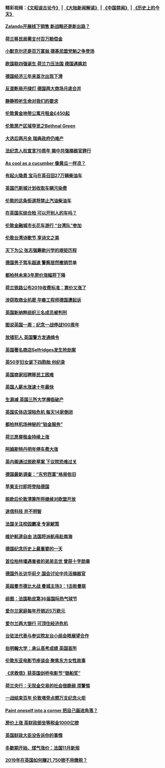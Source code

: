 #### 精彩视频：[《文昭谈古论今》](https://github.com/gfw-breaker/wenzhao/blob/master/README.md?t=11211535) | [《大陆新闻解读》](https://github.com/gfw-breaker/ntdtv-comedy/blob/master/README.md?t=11211535) | [《中国禁闻》](https://github.com/gfw-breaker/ntdtv-news/blob/master/README.md?t=11211535) | [《历史上的今天》](https://github.com/gfw-breaker/today-in-history/blob/master/README.md?t=11211535) 

#### [Zalando开展线下销售 新战略还是新出路？](../pages/nsc974/n10866031.md?t=11211535) 

#### [荷兰移民局需支付百万赔偿金](../pages/nsc974/n10865847.md?t=11211535) 

#### [小默克尔还是百万富翁 德基民盟党魁之争登场](../pages/nsc974/n10865739.md?t=11211535) 

#### [欧国联四强诞生 荷兰力压法国 德国遇尴尬](../pages/nsc974/n10865510.md?t=11211535) 

#### [德国经济三年来首次出现下滑](../pages/nsc974/n10864011.md?t=11211535) 

#### [反垄断局开绿灯 德国两大商场月底合并](../pages/nsc974/n10864060.md?t=11211535) 

#### [静静聆听生命对我们的要求](../pages/nsc974/n10863738.md?t=11211535) 

#### [伦敦黄金地带公寓月租金£450起](../pages/nsc974/n10861788.md?t=11211535) 

#### [伦敦房产区域导览之Bethnal Green](../pages/nsc974/n10862184.md?t=11211535) 

#### [大选后两月余 瑞典政府仍难产](../pages/nsc974/n10861579.md?t=11211535) 

#### [法纪念人权宣言70周年 揭中共强摘器官罪行](../pages/nsc974/n10860106.md?t=11211535) 

#### [As cool as a cucumber 像黄瓜一样凉？](../pages/nsc974/n10859489.md?t=11211535) 

#### [有起火隐患 宝马在英召回27万辆柴油车](../pages/nsc974/n10859484.md?t=11211535) 

#### [英国巴斯城计划收取车辆污染费](../pages/nsc974/n10859479.md?t=11211535) 

#### [伦敦的这条街道将禁止汽油柴油车](../pages/nsc974/n10859470.md?t=11211535) 

#### [在英国买综合险 可以开别人的车吗？](../pages/nsc974/n10859464.md?t=11211535) 

#### [伦敦金融城市长花车游行 “台湾队”参加](../pages/nsc974/n10858774.md?t=11211535) 

#### [伦敦台湾诗歌节 享诗文之美](../pages/nsc974/n10858757.md?t=11211535) 

#### [天下为公 张志强筹款兴学的艰钜历程](../pages/nsc974/n10858732.md?t=11211535) 

#### [德国男子驾车超速 警察居然撤销罚单](../pages/nsc974/n10856259.md?t=11211535) 

#### [都柏林未来3年房价涨幅将下降](../pages/nsc974/n10856230.md?t=11211535) 

#### [荷兰铁路公布2019收费标准：票价又涨了](../pages/nsc974/n10856218.md?t=11211535) 

#### [涉窃取商业机密 华裔工程师德国遭起诉](../pages/nsc974/n10854819.md?t=11211535) 

#### [英国新纳粹组织三名成员被判刑](../pages/nsc974/n10854209.md?t=11211535) 

#### [图说英国一周：纪念一战停战100周年](../pages/nsc974/n10854258.md?t=11211535) 

#### [放错犯人 英国警方发通缉令](../pages/nsc974/n10854253.md?t=11211535) 

#### [英国著名商店Selfridges发生抢劫案](../pages/nsc974/n10854242.md?t=11211535) 

#### [英50岁妇女诞下四胞胎 创纪录](../pages/nsc974/n10854237.md?t=11211535) 

#### [英国商家招聘移民工困难](../pages/nsc974/n10854233.md?t=11211535) 

#### [英国人薪水涨速十年最快](../pages/nsc974/n10854228.md?t=11211535) 

#### [生源减 英国三所大学濒临破产](../pages/nsc974/n10854219.md?t=11211535) 

#### [英国实体店深陷危机 每天14家倒闭](../pages/nsc974/n10854195.md?t=11211535) 

#### [都柏林机场神秘的“铂金服务”](../pages/nsc974/n10853840.md?t=11211535) 

#### [荷兰房屋租金持续上涨](../pages/nsc974/n10853784.md?t=11211535) 

#### [阿姆斯特丹明年停车费大涨](../pages/nsc974/n10853736.md?t=11211535) 

#### [英内阁通过脱欧草案 下议院恐难过关](../pages/nsc974/n10852462.md?t=11211535) 

#### [德国最新调查：“东穷西富”格局依旧](../pages/nsc974/n10852268.md?t=11211535) 

#### [苹果支付即将登陆德国](../pages/nsc974/n10852246.md?t=11211535) 

#### [脱欧后伦敦清算所将继续对欧盟开放](../pages/nsc974/n10852082.md?t=11211535) 

#### [迷信科技 并不明智](../pages/nsc974/n10851197.md?t=11211535) 

#### [法国关注校园霸凌 专家献策](../pages/nsc974/n10851199.md?t=11211535) 

#### [维护航道自由 法国将派航母赴南海](../pages/nsc974/n10851001.md?t=11211535) 

#### [德国纪念历史上最重要的一天](../pages/nsc974/n10849304.md?t=11211535) 

#### [首位柏林墙遇害者的弟弟去世 曾获十字勋章](../pages/nsc974/n10849268.md?t=11211535) 

#### [德国外长访华前夕 国会讨论中共活摘器官](../pages/nsc974/n10848903.md?t=11211535) 

#### [英超曼市德比大战 曼城主场3：1击败曼联](../pages/nsc974/n10848899.md?t=11211535) 

#### [组图：法国勒皮第36届国际热气球节](../pages/nsc974/n10845459.md?t=11211535) 

#### [爱尔兰家庭每年开销近5万欧元](../pages/nsc974/n10844726.md?t=11211535) 

#### [爱尔兰两大银行 可顶住经济危机](../pages/nsc974/n10844706.md?t=11211535) 

#### [台驻法代表与参议院友台小组会晤展望合作](../pages/nsc974/n10843796.md?t=11211535) 

#### [伯明翰大学：承认高考成绩 英国首所](../pages/nsc974/n10843334.md?t=11211535) 

#### [伦敦东亚电影节座谈会 聚焦东方女性故事](../pages/nsc974/n10843306.md?t=11211535) 

#### [《求救信》获英国剑桥电影节“银船奖”](../pages/nsc974/n10842268.md?t=11211535) 

#### [荷兰央行：无现金交易的社会很脆弱 须警惕](../pages/nsc974/n10841150.md?t=11211535) 

#### [一战结束百年 伦敦塔旁点燃万支纪念火炬](../pages/nsc974/n10841092.md?t=11211535) 

#### [Paint oneself into a corner 把自己画进角落？](../pages/nsc974/n10841190.md?t=11211535) 

#### [房价上涨 英财政部坐等税金1000亿镑](../pages/nsc974/n10841187.md?t=11211535) 

#### [英国财政大臣没告诉你的事情](../pages/nsc974/n10841141.md?t=11211535) 

#### [冬歇期开始、煤气涨价：法国11月新规](../pages/nsc974/n10841075.md?t=11211535) 

#### [2019年在英国如何赚21,750镑不用缴税？](../pages/nsc974/n10841101.md?t=11211535) 

